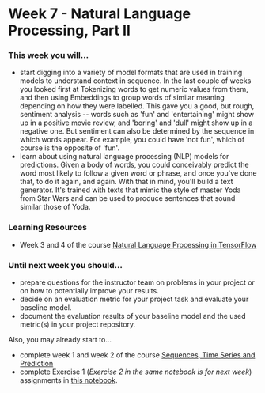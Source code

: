 # Week 7 - Natural Language Processing, Part II

### This week you will...

* start digging into a variety of model formats that are used in training models to understand context in sequence. In the last couple of weeks you looked first at Tokenizing words to get numeric values from them, and then using Embeddings to group words of similar meaning depending on how they were labelled. This gave you a good, but rough, sentiment analysis -- words such as 'fun' and 'entertaining' might show up in a positive movie review, and 'boring' and 'dull' might show up in a negative one. But sentiment can also be determined by the sequence in which words appear. For example, you could have 'not fun', which of course is the opposite of 'fun'.
* learn about using natural language processing (NLP) models for predictions. Given a body of words, you could conceivably predict the word most likely to follow a given word or phrase, and once you've done that, to do it again, and again. With that in mind, you'll build a text generator. It's trained with texts that mimic the style of master Yoda from Star Wars and can be used to produce sentences that sound similar those of Yoda.

### Learning Resources

* Week 3 and 4 of the course [Natural Language Processing in TensorFlow](https://www.coursera.org/learn/natural-language-processing-tensorflow)

### Until next week you should...

* prepare questions for the instructor team on problems in your project or on how to potentially improve your results.
* decide on an evaluation metric for your project task and evaluate your baseline model.
* document the evaluation results of your baseline model and the used metric(s) in your project repository.

Also, you may already start to...

* complete week 1 and week 2 of the course [Sequences, Time Series and Prediction](https://www.coursera.org/learn/tensorflow-sequences-time-series-and-prediction)
* complete Exercise 1 (_Exercise 2 in the same notebook is for next week_) assignments in [this notebook](https://colab.research.google.com/github/opencampus-sh/course-material/blob/main/machine-learning-with-tensorflow/week-07-and-08/Week7-8\_Notebook\_Weather-Time-Series.ipynb).

